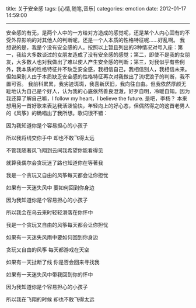 title: 关于安全感
tags: [心情,随笔,音乐]
categories: emotion
date: 2012-01-17 14:59:00

---

安全感的有无，是两个人中的一方给对方造成的感觉呢，还是某个人内心固有的不受外界影响的对其他人的判断呢，还是一个人本质的性格特征呢……好乱啊。 我想说的是，我是个没有安全感的人。按照以上暂且列出的3种情况对号入座：第一，我给大多数谈过的女朋友造成了没有安全感的感觉；第二，即使不是我的女朋友，大多数人也对我做出了难以使人产生安全感的判断；第三，对我似乎有些例外，我本质的性格特征并不缺乏安全感，我相信自己，我相信别人，我相信未来。但如果别人由于本质缺乏安全感的性格特征再次对我做出了流氓浪子的判断，我不置可否。 我前科累累，我劣迹斑斑，我喜新厌旧，我向往自由。但我依然厚颜无耻地认为自己是个好人，认为我的心底依然善良澄澈，好歹自明，冷暖自知。因为我还算了解自己嘛，I follow my heart，I believe the future. 是吧，李杨？ 本来想用另一首好歌来表达我活泼愉快，年轻向上的好心态，但偶然得之的这首老男人的《风筝》的确唱出了我所想。歌词很不错：

  <!--more-->

  因为我知道你是个容易担心的小孩子

  所以我将线交你手中 却也不敢飞得太远

  不管我随著风飞翔到云间我希望你能看得见

  就算我偶尔会贪玩迷了路也知道你在等著我

  我是一个贪玩又自由的风筝每天都会让你担忧

  如果有一天迷失风中 要如何回到你身边

  因为我知道你是个容易担心的小孩子

  所以我会在乌云来时轻轻滑落在你怀中

  我是一个贪玩又自由的风筝每天都会让你担忧

  如果有一天迷失风雨中要如何回到你身边

  贪玩又自由的风筝 每天都游戏在天空

  如果有一天扯断了线 你是否会回来寻找我

  如果有一天迷失风中带我回到你的怀中

  因为我知道你是个容易担心的小孩子

  所以我在飞翔的时候 却也不敢飞得太远
